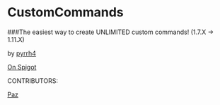 # CustomCommands
###The easiest way to create UNLIMITED custom commands! (1.7.X -> 1.11.X)

by [pyrrh4](https://www.spigotmc.org/members/pyrrh4.70459/)

[On Spigot](https://www.spigotmc.org/resources/14363/)


CONTRIBUTORS:

[Paz](https://www.spigotmc.org/members/paz.175550/)
